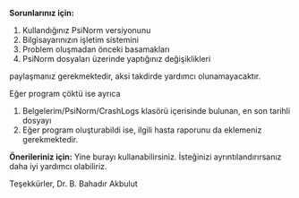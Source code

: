 <b>Sorunlarınız için:</b>

  1. Kullandığınız PsiNorm versiyonunu
  2. Bilgisayarınızın işletim sistemini
  3. Problem oluşmadan önceki basamakları
  4. PsiNorm dosyaları üzerinde yaptığınız değişiklikleri
  
  paylaşmanız gerekmektedir, aksi takdirde yardımcı olunamayacaktır.
  
  Eğer program çöktü ise ayrıca      
  1. Belgelerim/PsiNorm/CrashLogs klasörü içerisinde bulunan, en son tarihli dosyayı
  2. Eğer program oluşturabildi ise, ilgili hasta raporunu
  da eklemeniz gerekmektedir.
  
<b>Önerileriniz için:</b>
  Yine burayı kullanabilirsiniz. İsteğinizi ayrıntılandırırsanız daha iyi yardımcı olabiliriz.
  
  Teşekkürler,
  Dr. B. Bahadır Akbulut
